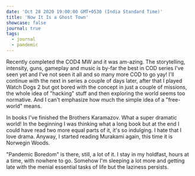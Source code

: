 ```yaml
---
date: 'Oct 28 2020 19:00:00 GMT+0530 (India Standard Time)'
title: 'Now It Is a Ghost Town'
showcase: false
journal: true
tags: 
  - journal
  - pandemic
---
```


Recently completed the COD4 MW and it was am-azing. The storytelling, intensity, guns, gameplay and music is by-far the best in COD series I've seen yet and I've not seen it all and so many more COD to go yay! I'll continue with the next in series a couple of days later, after that I played Watch Dogs 2 but got bored with the concept in just a couple of missions, the whole idea of "hacking" stuff and then exploring the world seems too normative. And I can't emphasize how much the simple idea of a "free-world" means.

In books I've finished the Brothers Karamazov. What a super dramatic world! In the beginning I was thinking what a long book but at the end I could have read two more equal parts of it, it's so indulging. I hate that I love drama. Anyway, I started reading Murakami again, this time it is Norwegin Woods.

"Pandemic Boredom" is there, still, a lot of it. I stay in my holdfast, hours at a time, with nowhere to go. Somehow I'm sleeping a lot more and getting late with the menial essential tasks of life but the laziness persists.

